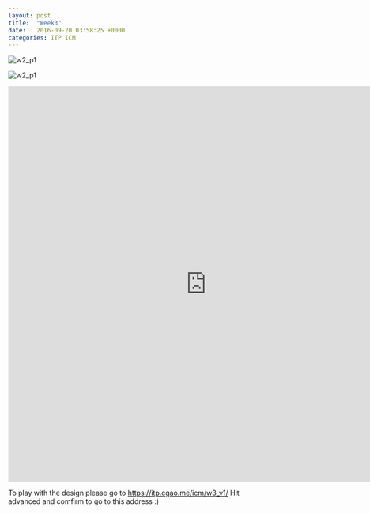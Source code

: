 ```yaml
---
layout: post
title:  "Week3"
date:   2016-09-20 03:58:25 +0000
categories: ITP ICM
---
```

![w2_p1](/pics/icm_w3_1.gif)


![w2_p1](/pics/icm_w3_2.gif)

<iframe src="https://itp.cgao.me/icm/w3_v1/" width="800" height="800" frameBorder="0"></iframe>

To play with the design please go to https://itp.cgao.me/icm/w3_v1/ Hit advanced and comfirm to go to this address :)

